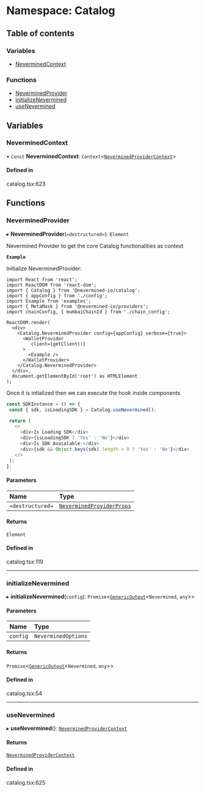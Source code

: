# Namespace: Catalog

## Table of contents

### Variables

- [NeverminedContext](Catalog.md#neverminedcontext)

### Functions

- [NeverminedProvider](Catalog.md#neverminedprovider)
- [initializeNevermined](Catalog.md#initializenevermined)
- [useNevermined](Catalog.md#usenevermined)

## Variables

### NeverminedContext

• `Const` **NeverminedContext**: `Context`<[`NeverminedProviderContext`](../interfaces/NeverminedProviderContext.md)\>

#### Defined in

catalog.tsx:623

## Functions

### NeverminedProvider

▸ **NeverminedProvider**(`«destructured»`): `Element`

Nevermined Provider to get the core Catalog functionalities as context

**`Example`**

Initialize NeverminedProvider:
```tsx
import React from 'react';
import ReactDOM from 'react-dom';
import { Catalog } from '@nevermined-io/catalog';
import { appConfig } from './config';
import Example from 'examples';
import { MetaMask } from '@nevermined-io/providers';
import chainConfig, { mumbaiChainId } from './chain_config';

ReactDOM.render(
  <div>
    <Catalog.NeverminedProvider config={appConfig} verbose={true}>
      <WalletProvider
         client={getClient()}
      >
        <Example />
      </WalletProvider>
    </Catalog.NeverminedProvider>
  </div>,
  document.getElementById('root') as HTMLElement
);
```
Once it is intialized then we can execute the hook inside components

```ts
const SDKInstance = () => {
 const { sdk, isLoadingSDK } = Catalog.useNevermined();

 return (
   <>
     <div>Is Loading SDK</div>
     <div>{isLoadingSDK ? 'Yes' : 'No'}</div>
     <div>Is SDK Avaialable:</div>
     <div>{sdk && Object.keys(sdk).length > 0 ? 'Yes' : 'No'}</div>
   </>
 );
};
```

#### Parameters

| Name | Type |
| :------ | :------ |
| `«destructured»` | [`NeverminedProviderProps`](../interfaces/NeverminedProviderProps.md) |

#### Returns

`Element`

#### Defined in

catalog.tsx:119

___

### initializeNevermined

▸ **initializeNevermined**(`config`): `Promise`<[`GenericOutput`](../interfaces/GenericOutput.md)<`Nevermined`, `any`\>\>

#### Parameters

| Name | Type |
| :------ | :------ |
| `config` | `NeverminedOptions` |

#### Returns

`Promise`<[`GenericOutput`](../interfaces/GenericOutput.md)<`Nevermined`, `any`\>\>

#### Defined in

catalog.tsx:54

___

### useNevermined

▸ **useNevermined**(): [`NeverminedProviderContext`](../interfaces/NeverminedProviderContext.md)

#### Returns

[`NeverminedProviderContext`](../interfaces/NeverminedProviderContext.md)

#### Defined in

catalog.tsx:625
